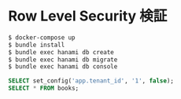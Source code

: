 # Row Level Security 検証

```sh
$ docker-compose up
$ bundle install
$ bundle exec hanami db create
$ bundle exec hanami db migrate
$ bundle exec hanami db console
```
```sql
SELECT set_config('app.tenant_id', '1', false);
SELECT * FROM books;
```

